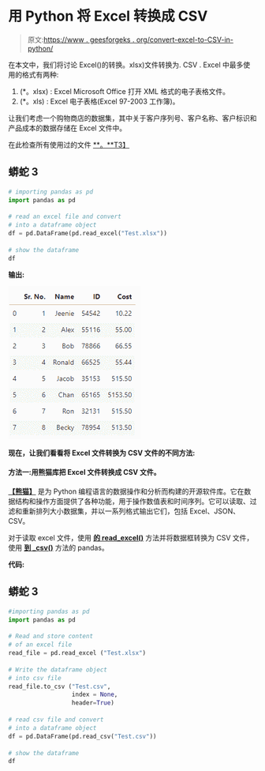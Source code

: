 # 用 Python 将 Excel 转换成 CSV

> 原文:[https://www . geesforgeks . org/convert-excel-to-CSV-in-python/](https://www.geeksforgeeks.org/convert-excel-to-csv-in-python/)

在本文中，我们将讨论 Excel()的转换。xlsx)文件转换为. CSV . Excel 中最多使用的格式有两种:

1.  (*。xlsx) : Excel Microsoft Office 打开 XML 格式的电子表格文件。
2.  (*。xls) : Excel 电子表格(Excel 97-2003 工作簿)。

让我们考虑一个购物商店的数据集，其中关于客户序列号、客户名称、客户标识和产品成本的数据存储在 Excel 文件中。

在此检查所有使用过的文件 [**。**T3】](https://drive.google.com/drive/folders/1_WyQ_oPZci4Ec4fFEDKMFIs-wut_I4bz?usp=sharing)

## 蟒蛇 3

```py
# importing pandas as pd
import pandas as pd

# read an excel file and convert 
# into a dataframe object
df = pd.DataFrame(pd.read_excel("Test.xlsx"))

# show the dataframe
df
```

**输出:**

![shopping dataframe](img/038832f3dacde3741256c06f5a0ec78b.png)

**现在，让我们看看将 Excel 文件转换为 CSV 文件的不同方法:**

#### 方法一:用熊猫库把 Excel 文件转换成 CSV 文件。

[**【熊猫】**](https://www.geeksforgeeks.org/pandas-tutorial/) 是为 Python 编程语言的数据操作和分析而构建的开源软件库。它在数据结构和操作方面提供了各种功能，用于操作数值表和时间序列。它可以读取、过滤和重新排列大小数据集，并以一系列格式输出它们，包括 Excel、JSON、CSV。

对于读取 excel 文件，使用 [**的 read_excel()**](https://www.geeksforgeeks.org/working-with-excel-files-using-pandas/) 方法并将数据框转换为 CSV 文件，使用 [**到 _csv()**](https://www.geeksforgeeks.org/python-pandas-series-to_csv/) 方法的 pandas。

**代码:**

## 蟒蛇 3

```py
#importing pandas as pd
import pandas as pd

# Read and store content
# of an excel file 
read_file = pd.read_excel ("Test.xlsx")

# Write the dataframe object
# into csv file
read_file.to_csv ("Test.csv", 
                  index = None,
                  header=True)

# read csv file and convert 
# into a dataframe object
df = pd.DataFrame(pd.read_csv("Test.csv"))

# show the dataframe
df
```